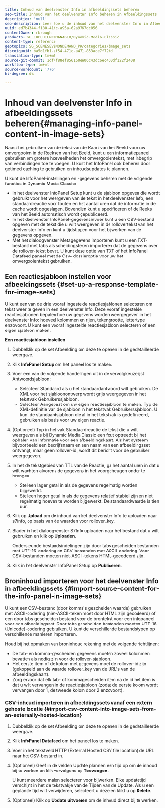 ```yaml
---
title: Inhoud van deelvenster Info in afbeeldingssets beheren
seo-title: Inhoud van het deelvenster Info beheren in Afbeeldingssets
description: 'null'
seo-description: Leer hoe u de inhoud van het deelvenster Info in Afbeeldingssets beheert.
uuid: ed7b4344-f180-41fc-a95a-62a9767dc056
contentOwner: rbrough
products: SG_EXPERIENCEMANAGER/Dynamic-Media-Classic
content-type: reference
geptopics: SG_SCENESEVENONDEMAND_PK/categories/image_sets
discoiquuid: ba5d1fb1-af54-471c-a471-853ace7f72fd
translation-type: tm+mt
source-git-commit: 1df4f88ef856160ee06c43dc6ec430df122f2408
workflow-type: tm+mt
source-wordcount: '776'
ht-degree: 0%

---
```



# Inhoud van deelvenster Info in afbeeldingssets beheren{#managing-info-panel-content-in-image-sets}

Naast het gebruiken van de tekst van de Kaart van het Beeld voor uw omvergooien in de Reeksen van het Beeld, kunt u een informatiepaneel gebruiken om grotere hoeveelheden het omvergooientekst, met inbegrip van verbindingen toe te voegen. U kunt het InfoPanel ook beheren door getimed caching te gebruiken en inhoudsupdates te plannen.

U kunt de InfoPanel-instellingen en -gegevens beheren met de volgende functies in Dynamic Media Classic:

* In het deelvenster InfoPanel Setup kunt u de sjabloon opgeven die wordt gebruikt voor het weergeven van de tekst in het deelvenster Info, een standaardreactie voor fouten en het aantal uren dat de informatie in de cache wordt opgeslagen. Bovendien kunt u specificeren of de Reeks van het Beeld automatisch wordt gepubliceerd.
* In het deelvenster InfoPanel-gegevensinvoer kunt u een CSV-bestand opgeven met de tekst die u wilt weergeven in de rollovertekst van het deelvenster Info en kunt u tijdstippen voor het bijwerken van de gegevens opgeven.
* Met het dialoogvenster Metagegevens importeren kunt u een TXT-bestand met tabs als scheidingsteken importeren dat de gegevens over de rollover-tekst bevat. U kunt deze optie van TXT of het InfoPanel Datafeed paneel met de Csv- dossieroptie voor uw het omvergooientekst gebruiken.

## Een reactiesjabloon instellen voor afbeeldingssets {#set-up-a-response-template-for-image-sets}

U kunt een van de drie vooraf ingestelde reactiesjablonen selecteren om tekst weer te geven in een deelvenster Info. Deze vooraf ingestelde reactiesjablonen bepalen hoe uw gegevens worden weergegeven in het deelvenster Info: hoeveel kolommen en rijen, tekengrootte, lettertype enzovoort. U kunt een vooraf ingestelde reactiesjabloon selecteren of een eigen sjabloon maken.

**Een reactiesjabloon instellen**

1. Dubbelklik op de set Afbeelding om deze te openen in de gedetailleerde weergave.
1. Klik **InfoPanel Setup** om het paneel los te maken.
1. Voer een van de volgende handelingen uit in de vervolgkeuzelijst Antwoordsjabloon:

   * Selecteer Standaard als u het standaardantwoord wilt gebruiken. De XML voor het sjabloonontwerp wordt grijs weergegeven in het tekstvak Gebruikerssjabloon.
   * Selecteer Aangepast om uw eigen reactiesjabloon te maken. Typ de XML-definitie van de sjabloon in het tekstvak Gebruikerssjabloon. U kunt de standaardsjabloon die al in het tekstvak is gedefinieerd, gebruiken als basis voor uw eigen reactie.

1. (Optioneel) Typ in het vak Standaardreactie de tekst die u wilt weergeven als bij Dynamic Media Classic een fout optreedt bij het ophalen van informatie voor een afbeeldingskaart. Als het systeem bijvoorbeeld een bedrijfsnaam en een naam van een afbeeldingsset ontvangt, maar geen rollover-id, wordt dit bericht voor de gebruiker weergegeven.
1. In het de tekstgebied van TTL van de Reactie, ga het aantal uren in dat u wilt wachten alvorens de gegevens in het voorgeheugen onder te brengen.

   * Stel een lager getal in als de gegevens regelmatig worden bijgewerkt.
   * Stel een hoger getal in als de gegevens relatief stabiel zijn en niet regelmatig hoeven te worden bijgewerkt. De standaardwaarde is tien uur.

1. Klik op **Upload** om de inhoud van het deelvenster Info te uploaden naar s7info, op basis van de waarden voor rollover_key.
1. Blader in het dialoogvenster S7Info uploaden naar het bestand dat u wilt gebruiken en klik op **Uploaden**.

   Ondersteunde bestandsindelingen zijn door tabs gescheiden bestanden met UTF-16-codering en CSV-bestanden met ASCII-codering. Voor CSV-bestanden moeten niet-ASCII-tekens HTML-gecodeerd zijn.

1. Klik in het deelvenster InfoPanel Setup op **Publiceren**.

## Broninhoud importeren voor het deelvenster Info in afbeeldingssets {#import-source-content-for-the-info-panel-in-image-sets}

U kunt een CSV-bestand (door komma&#39;s gescheiden waarde) gebruiken met ASCII-codering (niet-ASCII-teken moet door HTML zijn gecodeerd) of een door tabs gescheiden bestand voor de brontekst voor een infopaneel voor een afbeeldingsset. Door tabs gescheiden bestanden moeten UTF-16 (Unicode)-codering gebruiken. U kunt de verschillende bestandstypen op verschillende manieren importeren.

Houd bij het opmaken van broninhoud rekening met de volgende richtlijnen:

* De tab- en komma-gescheiden gegevens moeten zoveel kolommen bevatten als nodig zijn voor de rollover-sjabloon.
* Het eerste item of de kolom met gegevens moet de rollover-id zijn (gekoppeld aan de waarde rollover_key van de URL&#39;s van de afbeeldingskaart).
* Zorg ervoor dat elk tab- of kommagescheiden item na de id het item is dat u wilt vervangen in de reactiesjabloon (zodat de eerste kolom wordt vervangen door $1$, de tweede kolom door $2$ enzovoort).

### CSV-inhoud importeren in afbeeldingssets vanaf een extern gehoste locatie {#import-csv-content-into-image-sets-from-an-externally-hosted-location}

1. Dubbelklik op de set Afbeelding om deze te openen in de gedetailleerde weergave.
1. Klik **InfoPanel Datafeed** om het paneel los te maken.
1. Voer in het tekstveld HTTP (External Hosted CSV file location) de URL naar het CSV-bestand in.
1. (Optioneel) Geef in de velden Update plannen een tijd op om de inhoud bij te werken en klik vervolgens op **Toevoegen**.

   U kunt meerdere malen selecteren voor bijwerken. Elke updatetijd verschijnt in het de tekstvakje van de Tijden van de Update. Als u een geplande tijd wilt verwijderen, selecteert u deze en klikt u op **Delete**.

1. (Optioneel) Klik op **Update uitvoeren** om de inhoud direct bij te werken.

